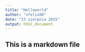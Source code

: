 ```yaml
---
title: "Helloworld"
author: "ofelia90"
date: "23 sierpnia 2015"
output: html_document
---
```




## This is a markdown file

